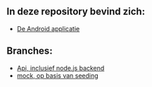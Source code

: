 ## In deze repository bevind zich: 
* [De Android applicatie](https://github.com/Darjow/Android/tree/master/android)



## Branches:
* [Api, inclusief node.js backend](https://github.com/Darjow/Android/tree/api)
* [mock, op basis van seeding](https://github.com/Darjow/Android/tree/mock)
